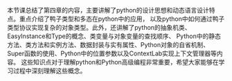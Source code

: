 本节课总结了第四章的内容，主要讲解了python的设计思想和动态语言设计特点。重点介绍了鸭子类型和多态在python中的应用，
以及python中如何通过鸭子类型协议实现复杂的对象类型。此外，还讲解了python的抽象机类、EasyInstance和Type的概念、类变量与对象变量的查找顺序、
Python中的静态方法、类方法和实例方法、数据封装与实有属性、Python对象的自省机制、Super函数的使用、Python中的位置参数以及ContextLab实现上下文管理器等内容。
这些知识点对于理解python和Python高级编程非常重要，希望大家能够在学习过程中深刻理解这些概念。